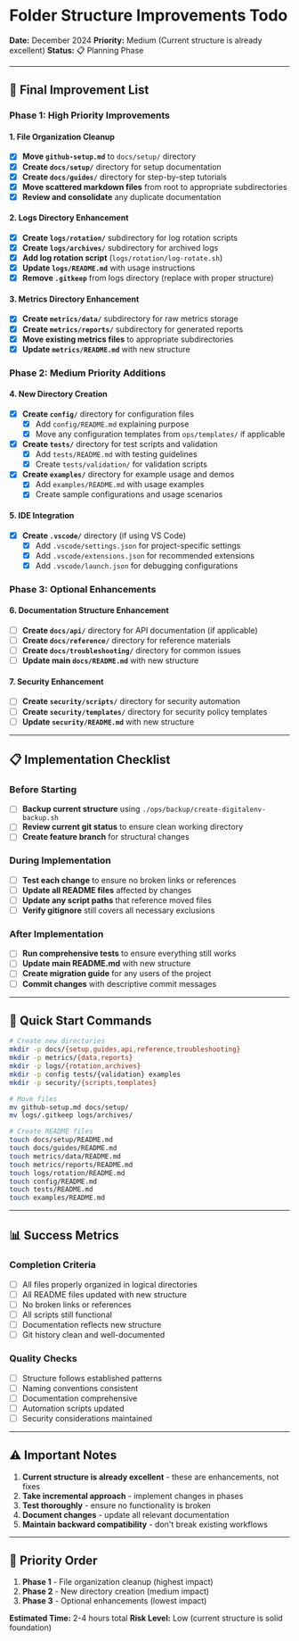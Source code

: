 # Folder Structure Improvements Todo

**Date:** December 2024
**Priority:** Medium (Current structure is already excellent)
**Status:** 📋 Planning Phase

---

## 🎯 **Final Improvement List**

### **Phase 1: High Priority Improvements**

#### 1. **File Organization Cleanup**
- [x] **Move `github-setup.md`** to `docs/setup/` directory
- [x] **Create `docs/setup/`** directory for setup documentation
- [x] **Create `docs/guides/`** directory for step-by-step tutorials
- [x] **Move scattered markdown files** from root to appropriate subdirectories
- [x] **Review and consolidate** any duplicate documentation

#### 2. **Logs Directory Enhancement**
- [x] **Create `logs/rotation/`** subdirectory for log rotation scripts
- [x] **Create `logs/archives/`** subdirectory for archived logs
- [x] **Add log rotation script** (`logs/rotation/log-rotate.sh`)
- [x] **Update `logs/README.md`** with usage instructions
- [x] **Remove `.gitkeep`** from logs directory (replace with proper structure)

#### 3. **Metrics Directory Enhancement**
- [x] **Create `metrics/data/`** subdirectory for raw metrics storage
- [x] **Create `metrics/reports/`** subdirectory for generated reports
- [x] **Move existing metrics files** to appropriate subdirectories
- [x] **Update `metrics/README.md`** with new structure

### **Phase 2: Medium Priority Additions**

#### 4. **New Directory Creation**
- [x] **Create `config/`** directory for configuration files
  - [x] Add `config/README.md` explaining purpose
  - [x] Move any configuration templates from `ops/templates/` if applicable
- [x] **Create `tests/`** directory for test scripts and validation
  - [x] Add `tests/README.md` with testing guidelines
  - [x] Create `tests/validation/` for validation scripts
- [x] **Create `examples/`** directory for example usage and demos
  - [x] Add `examples/README.md` with usage examples
  - [x] Create sample configurations and usage scenarios

#### 5. **IDE Integration**
- [x] **Create `.vscode/`** directory (if using VS Code)
  - [x] Add `.vscode/settings.json` for project-specific settings
  - [x] Add `.vscode/extensions.json` for recommended extensions
  - [x] Add `.vscode/launch.json` for debugging configurations

### **Phase 3: Optional Enhancements**

#### 6. **Documentation Structure Enhancement**
- [ ] **Create `docs/api/`** directory for API documentation (if applicable)
- [ ] **Create `docs/reference/`** directory for reference materials
- [ ] **Create `docs/troubleshooting/`** directory for common issues
- [ ] **Update main `docs/README.md`** with new structure

#### 7. **Security Enhancement**
- [ ] **Create `security/scripts/`** directory for security automation
- [ ] **Create `security/templates/`** directory for security policy templates
- [ ] **Update `security/README.md`** with new structure

---

## 📋 **Implementation Checklist**

### **Before Starting**
- [ ] **Backup current structure** using `./ops/backup/create-digitalenv-backup.sh`
- [ ] **Review current git status** to ensure clean working directory
- [ ] **Create feature branch** for structural changes

### **During Implementation**
- [ ] **Test each change** to ensure no broken links or references
- [ ] **Update all README files** affected by changes
- [ ] **Update any script paths** that reference moved files
- [ ] **Verify gitignore** still covers all necessary exclusions

### **After Implementation**
- [ ] **Run comprehensive tests** to ensure everything still works
- [ ] **Update main README.md** with new structure
- [ ] **Create migration guide** for any users of the project
- [ ] **Commit changes** with descriptive commit messages

---

## 🚀 **Quick Start Commands**

```bash
# Create new directories
mkdir -p docs/{setup,guides,api,reference,troubleshooting}
mkdir -p metrics/{data,reports}
mkdir -p logs/{rotation,archives}
mkdir -p config tests/{validation} examples
mkdir -p security/{scripts,templates}

# Move files
mv github-setup.md docs/setup/
mv logs/.gitkeep logs/archives/

# Create README files
touch docs/setup/README.md
touch docs/guides/README.md
touch metrics/data/README.md
touch metrics/reports/README.md
touch logs/rotation/README.md
touch config/README.md
touch tests/README.md
touch examples/README.md
```

---

## 📊 **Success Metrics**

### **Completion Criteria**
- [ ] All files properly organized in logical directories
- [ ] All README files updated with new structure
- [ ] No broken links or references
- [ ] All scripts still functional
- [ ] Documentation reflects new structure
- [ ] Git history clean and well-documented

### **Quality Checks**
- [ ] Structure follows established patterns
- [ ] Naming conventions consistent
- [ ] Documentation comprehensive
- [ ] Automation scripts updated
- [ ] Security considerations maintained

---

## ⚠️ **Important Notes**

1. **Current structure is already excellent** - these are enhancements, not fixes
2. **Take incremental approach** - implement changes in phases
3. **Test thoroughly** - ensure no functionality is broken
4. **Document changes** - update all relevant documentation
5. **Maintain backward compatibility** - don't break existing workflows

---

## 🎯 **Priority Order**

1. **Phase 1** - File organization cleanup (highest impact)
2. **Phase 2** - New directory creation (medium impact)
3. **Phase 3** - Optional enhancements (lowest impact)

**Estimated Time:** 2-4 hours total
**Risk Level:** Low (current structure is solid foundation)

